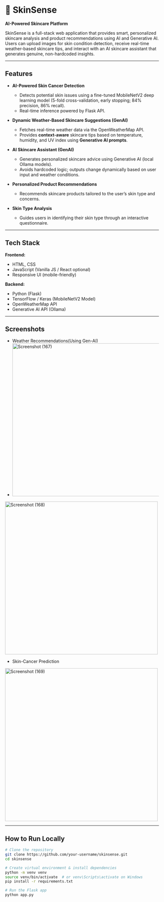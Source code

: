 # 🌿 SkinSense

**AI-Powered Skincare Platform**

SkinSense is a full-stack web application that provides smart, personalized skincare analysis and product recommendations using AI and Generative AI. Users can upload images for skin condition detection, receive real-time weather-based skincare tips, and interact with an AI skincare assistant that generates genuine, non-hardcoded insights.

---

## Features

- **AI-Powered Skin Cancer Detection**
  - Detects potential skin issues using a fine-tuned MobileNetV2 deep learning model (5-fold cross-validation, early stopping; 84% precision, 86% recall).
  - Real-time inference powered by Flask API.

- **Dynamic Weather-Based Skincare Suggestions (GenAI)**
  - Fetches real-time weather data via the OpenWeatherMap API.
  - Provides **context-aware** skincare tips based on temperature, humidity, and UV index using **Generative AI prompts**.

- **AI Skincare Assistant (GenAI)**
  - Generates personalized skincare advice using Generative AI (local Ollama models).
  - Avoids hardcoded logic; outputs change dynamically based on user input and weather conditions.

- **Personalized Product Recommendations**
  - Recommends skincare products tailored to the user’s skin type and concerns.

- **Skin Type Analysis**
  - Guides users in identifying their skin type through an interactive questionnaire.

---

## Tech Stack

**Frontend:**
- HTML, CSS
- JavaScript (Vanilla JS / React optional)
- Responsive UI (mobile-friendly)

**Backend:**
- Python (Flask)
- TensorFlow / Keras (MobileNetV2 Model)
- OpenWeatherMap API
- Generative AI API (Ollama)

---

## Screenshots 
- Weather Recommendations(Using Gen-AI)
- <img width="500" height="500" alt="Screenshot (167)" src="https://github.com/user-attachments/assets/0b5b5948-f723-4d5a-b743-0e58875f5ed4" />

<img width="500" height="500" alt="Screenshot (168)" src="https://github.com/user-attachments/assets/0489a1b1-11b4-4941-af1d-4b77226bde19" />

- Skin-Cancer Prediction
<img width="500" height="500" alt="Screenshot (169)" src="https://github.com/user-attachments/assets/578e8672-1ee6-44eb-b60b-d4036cbe6153" />

---

## How to Run Locally

```bash
# Clone the repository
git clone https://github.com/your-username/skinsense.git
cd skinsense

# Create virtual environment & install dependencies
python -m venv venv
source venv/bin/activate  # or venv\Scripts\activate on Windows
pip install -r requirements.txt

# Run the Flask app
python app.py
